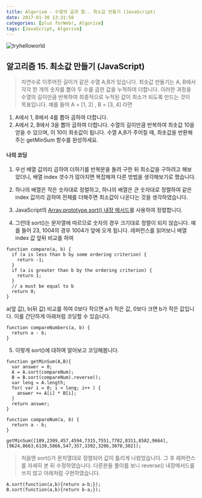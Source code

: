 ```yaml
---
title: Algorism - 수열의 곱과 합.. 최소값 만들기 (JavaScript)
date: 2017-01-30 13:31:58
categories: [plus forWeb!, Algorism]
tags: [JavaScript, Algorism]
---
```


![tryhelloworld](/image/al.jpg)

## 알고리즘 15. 최소값 만들기 (JavaScript)

> 자연수로 이루어진 길이가 같은 수열 A,B가 있습니다. 최솟값 만들기는 A, B에서 각각 한 개의 숫자를 뽑아 두 수를 곱한 값을 누적하여 더합니다. 이러한 과정을 수열의 길이만큼 반복하여 최종적으로 누적된 값이 최소가 되도록 만드는 것이 목표입니다.
예를 들어 A = [1, 2] , B = [3, 4] 라면
1) A에서 1, B에서 4를 뽑아 곱하여 더합니다.
2) A에서 2, B에서 3을 뽑아 곱하여 더합니다.
수열의 길이만큼 반복하여 최솟값 10을 얻을 수 있으며, 이 10이 최솟값이 됩니다.
수열 A,B가 주어질 때, 최솟값을 반환해주는 getMinSum 함수를 완성하세요.

#### 나의 코딩
1) 우선 배열 값끼리 곱하여 더하기를 반복문을 돌려 구한 뒤 최소값을 구하려고 해보았더니, 배열 index 갯수가 많아지면 복잡해져 다른 방법을 생각해보기로 했습니다.

2) 하나의 배열은 작은 숫자대로 정렬하고, 하나의 배열은 큰 숫자대로 정렬하여 같은 index 값끼리 곱하여 전체를 더해주면 최소값이 나온다는 것을 생각하였습니다.

3) JavaScript의 [Array.prototype.sort() 내장 메서드](https://developer.mozilla.org/ko/docs/Web/JavaScript/Reference/Global_Objects/Array/sort)를 사용하여 정렬합니다.

4) 그런데 sort()는 문자열에 따르므로 숫자의 경우 크기대로 정렬이 되지 않습니다.
예를 들어 23, 1004의 경우 1004가 앞에 오게 됩니다.
레퍼런스를 읽어보니 배열 index 값 앞뒤 비교를 하여
```
function compare(a, b) {
  if (a is less than b by some ordering criterion) {
    return -1;
  }
  if (a is greater than b by the ordering criterion) {
    return 1;
  }
  // a must be equal to b
  return 0;
}
```
a(앞 값), b(뒤 값) 비교를 하여 0보다 작으면 a가 작은 값,
0보다 크면 b가 작은 값입니다. 이를 간단하게 아래처럼 코딩할 수 있습니다.
```
function compareNumbers(a, b) {
  return a - b;
}
```

5) 이렇게 sort()에 대하여 알아보고 코딩해봅니다.

```
function getMinSum(A,B){
  var answer = 0;
  A = A.sort(compareNum);
  B = B.sort(compareNum).reverse();
  var leng = A.length;
  for( var i = 0; i < leng; i++ ) {
    answer += A[i] * B[i];
  }
  return answer;
}

function compareNum(a, b) {
  return a - b;
}

getMinSum([189,2309,457,4594,7315,7551,7782,8311,8582,9664],[9624,8663,6130,5866,547,357,3392,3206,3070,302]);
```

> 처음엔 sort()가 문자열대로 정렬되어 값이 틀리게 나왔었습니다. 그 후 레퍼런스를 자세히 본 뒤 수정하였습니다.
다른분들 풀이를 보니 reverse() 내장메서드를 쓰지 않고 아래처럼 구현하였습니다.
```
A.sort(function(a,b){return a-b;});
B.sort(function(a,b){return b-a;});
```
